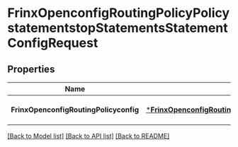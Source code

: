 # FrinxOpenconfigRoutingPolicyPolicystatementstopStatementsStatementConfigRequest

## Properties
Name | Type | Description | Notes
------------ | ------------- | ------------- | -------------
**FrinxOpenconfigRoutingPolicyconfig** | [***FrinxOpenconfigRoutingPolicyPolicystatementstopStatementsStatementConfig**](frinx.openconfig.routing.policy.policystatementstop.statements.statement.Config.md) |  | [optional] [default to null]

[[Back to Model list]](../README.md#documentation-for-models) [[Back to API list]](../README.md#documentation-for-api-endpoints) [[Back to README]](../README.md)


